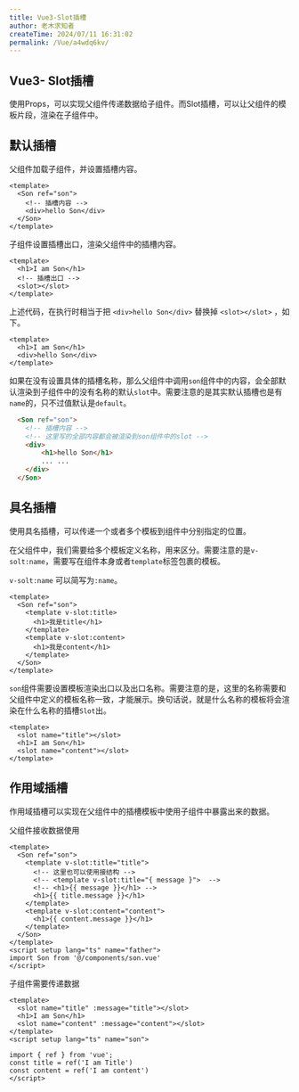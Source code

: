 ```yaml
---
title: Vue3-Slot插槽
author: 老木求知者
createTime: 2024/07/11 16:31:02
permalink: /Vue/a4wdq6kv/
---
```

## Vue3- Slot插槽
使用Props，可以实现父组件传递数据给子组件。而Slot插槽，可以让父组件的模板片段，渲染在子组件中。
## 默认插槽

父组件加载子组件，并设置插槽内容。
```vue
<template>
  <Son ref="son">
    <!-- 插槽内容 -->
    <div>hello Son</div>
  </Son>
</template>
```
子组件设置插槽出口，渲染父组件中的插槽内容。
```vue
<template>
  <h1>I am Son</h1>
  <!-- 插槽出口 -->
  <slot></slot>
</template>
```

上述代码，在执行时相当于把 `<div>hello Son</div>` 替换掉 `<slot></slot>` ，如下。

```vue
<template>
  <h1>I am Son</h1>
  <div>hello Son</div>
</template>
```
如果在没有设置具体的插槽名称，那么父组件中调用`son`组件中的内容，会全部默认渲染到子组件中的没有名称的默认`slot`中。需要注意的是其实默认插槽也是有`name`的，只不过值默认是`default`。
```html
  <Son ref="son">
    <!-- 插槽内容 -->
    <!-- 这里写的全部内容都会被渲染到son组件中的slot -->
    <div>
        <h1>hello Son</h1>
        ... ...
    </div>
  </Son>
```


## 具名插槽

使用具名插槽，可以传递一个或者多个模板到组件中分别指定的位置。

在父组件中，我们需要给多个模板定义名称，用来区分。需要注意的是`v-solt:name`，需要写在组件本身或者`template`标签包裹的模板。

`v-solt:name` 可以简写为`:name`。
```vue
<template>
  <Son ref="son">
    <template v-slot:title>
      <h1>我是title</h1>
    </template>
    <template v-slot:content>
      <h1>我是content</h1>
    </template>
  </Son>
</template>
```
`son`组件需要设置模板渲染出口以及出口名称。需要注意的是，这里的名称需要和父组件中定义的模板名称一致，才能展示。换句话说，就是什么名称的模板将会渲染在什么名称的插槽`Slot`出。

```vue
<template>
  <slot name="title"></slot>
  <h1>I am Son</h1>
  <slot name="content"></slot>
</template>
```

## 作用域插槽

作用域插槽可以实现在父组件中的插槽模板中使用子组件中暴露出来的数据。

父组件接收数据使用

```vue
<template>
  <Son ref="son">
    <template v-slot:title="title">
      <!-- 这里也可以使用接结构 -->
      <!-- <template v-slot:title="{ message }">  -->
      <!-- <h1>{{ message }}</h1> -->
      <h1>{{ title.message }}</h1>
    </template>
    <template v-slot:content="content">
      <h1>{{ content.message }}</h1>
    </template>
  </Son>
</template>
<script setup lang="ts" name="father">
import Son from '@/components/son.vue'
</script>
```
子组件需要传递数据
```vue
<template>
  <slot name="title" :message="title"></slot>
  <h1>I am Son</h1>
  <slot name="content" :message="content"></slot>
</template>
<script setup lang="ts" name="son">

import { ref } from 'vue';
const title = ref('I am Title')
const content = ref('I am content')
</script>
```





